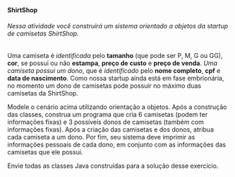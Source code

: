 #### ShirtShop

###### Nessa atividade você construirá um sistema orientado a objetos da startup de camisetas ShirtShop.

Uma camiseta é *identificada* pelo **tamanho** (que pode ser P, M, G ou GG), **cor**, se
possui ou não **estampa**, **preço de custo** e **preço de venda**. *Uma camiseta possui um dono*, que é *identificado* pelo **nome completo**, **cpf** e **data de nascimento**. Como nossa startup ainda está em fase embrionária, no momento um dono de camisetas
pode possuir no máximo duas camisetas da ShirtShop.

Modele o cenário acima utilizando orientação a objetos. Após a construção das
classes, construa um programa que cria 6 camisetas (podem ter informações fixas)
e 3 possíveis donos de camisetas (também com informações fixas). Após a criação
das camisetas e dos donos, atribua cada camiseta a um dono.  Por fim, seu
sistema deve imprimir as informações pessoais de cada dono, em conjunto com as
informações das camisetas que ele possui.

Envie todas as classes Java construídas para a solução desse exercício.
